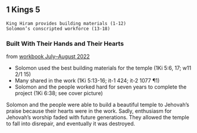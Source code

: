 ## 1 Kings 5

```
King Hiram provides building materials (1-12)
Solomon’s conscripted workforce (13-18)
```

### Built With Their Hands and Their Hearts

from [workbook July–August 2022](https://www.jw.org/en/library/jw-meeting-workbook/july-august-2022-mwb/Life-and-Ministry-Meeting-Schedule-for-August-15-21-2022/Built-With-Their-Hands-and-Their-Hearts/)

- Solomon used the best building materials for the temple (1Ki 5:6, 17; w11 2/1 15)
- Many shared in the work (1Ki 5:13-16; it-1 424; it-2 1077 ¶1)
- Solomon and the people worked hard for seven years to complete the project (1Ki 6:38; see cover picture)

Solomon and the people were able to build a beautiful temple to Jehovah’s praise because their hearts were in the work. Sadly, enthusiasm for Jehovah’s worship faded with future generations. They allowed the temple to fall into disrepair, and eventually it was destroyed.
